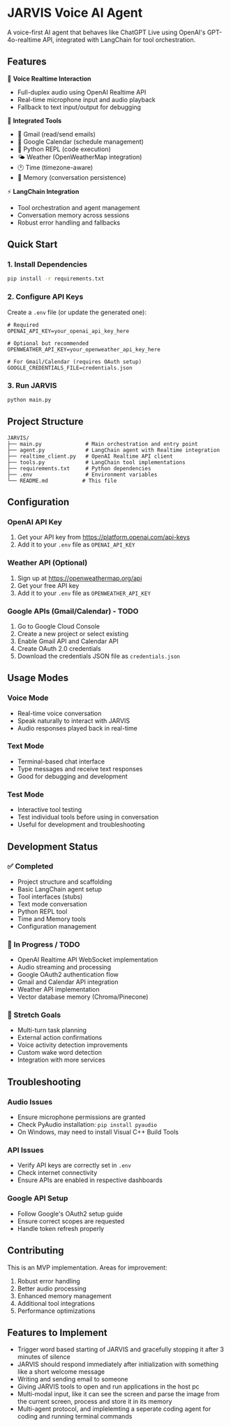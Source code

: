 # JARVIS Voice AI Agent

A voice-first AI agent that behaves like ChatGPT Live using OpenAI's GPT-4o-realtime API, integrated with LangChain for tool orchestration.

## Features

🎤 **Voice Realtime Interaction**
- Full-duplex audio using OpenAI Realtime API
- Real-time microphone input and audio playback
- Fallback to text input/output for debugging

🔧 **Integrated Tools**
- 📧 Gmail (read/send emails)
- 📅 Google Calendar (schedule management)
- 🐍 Python REPL (code execution)
- 🌤️ Weather (OpenWeatherMap integration)
- 🕐 Time (timezone-aware)
- 🧠 Memory (conversation persistence)

⚡ **LangChain Integration**
- Tool orchestration and agent management
- Conversation memory across sessions
- Robust error handling and fallbacks

## Quick Start

### 1. Install Dependencies

```bash
pip install -r requirements.txt
```

### 2. Configure API Keys

Create a `.env` file (or update the generated one):

```env
# Required
OPENAI_API_KEY=your_openai_api_key_here

# Optional but recommended
OPENWEATHER_API_KEY=your_openweather_api_key_here

# For Gmail/Calendar (requires OAuth setup)
GOOGLE_CREDENTIALS_FILE=credentials.json
```

### 3. Run JARVIS

```bash
python main.py
```

## Project Structure

```
JARVIS/
├── main.py              # Main orchestration and entry point
├── agent.py             # LangChain agent with Realtime integration
├── realtime_client.py   # OpenAI Realtime API client
├── tools.py             # LangChain tool implementations
├── requirements.txt     # Python dependencies
├── .env                 # Environment variables
└── README.md           # This file
```

## Configuration

### OpenAI API Key
1. Get your API key from https://platform.openai.com/api-keys
2. Add it to your `.env` file as `OPENAI_API_KEY`

### Weather API (Optional)
1. Sign up at https://openweathermap.org/api
2. Get your free API key
3. Add it to your `.env` file as `OPENWEATHER_API_KEY`

### Google APIs (Gmail/Calendar) - TODO
1. Go to Google Cloud Console
2. Create a new project or select existing
3. Enable Gmail API and Calendar API
4. Create OAuth 2.0 credentials
5. Download the credentials JSON file as `credentials.json`

## Usage Modes

### Voice Mode
- Real-time voice conversation
- Speak naturally to interact with JARVIS
- Audio responses played back in real-time

### Text Mode
- Terminal-based chat interface
- Type messages and receive text responses
- Good for debugging and development

### Test Mode
- Interactive tool testing
- Test individual tools before using in conversation
- Useful for development and troubleshooting

## Development Status

### ✅ Completed
- Project structure and scaffolding
- Basic LangChain agent setup
- Tool interfaces (stubs)
- Text mode conversation
- Python REPL tool
- Time and Memory tools
- Configuration management

### 🚧 In Progress / TODO
- OpenAI Realtime API WebSocket implementation
- Audio streaming and processing
- Google OAuth2 authentication flow
- Gmail and Calendar API integration
- Weather API implementation
- Vector database memory (Chroma/Pinecone)

### 🎯 Stretch Goals
- Multi-turn task planning
- External action confirmations
- Voice activity detection improvements
- Custom wake word detection
- Integration with more services

## Troubleshooting

### Audio Issues
- Ensure microphone permissions are granted
- Check PyAudio installation: `pip install pyaudio`
- On Windows, may need to install Visual C++ Build Tools

### API Issues
- Verify API keys are correctly set in `.env`
- Check internet connectivity
- Ensure APIs are enabled in respective dashboards

### Google API Setup
- Follow Google's OAuth2 setup guide
- Ensure correct scopes are requested
- Handle token refresh properly

## Contributing

This is an MVP implementation. Areas for improvement:
1. Robust error handling
2. Better audio processing
3. Enhanced memory management
4. Additional tool integrations
5. Performance optimizations

## Features to Implement

- Trigger word based starting of JARVIS and gracefully stopping it after 3 minutes of silence
- JARVIS should respond immediately after initialization with something like a short welcome message
- Writing and sending email to someone
- Giving JARVIS tools to open and run applications in the host pc
- Multi-modal input, like it can see the screen and parse the image from the current screen, process and store it in its memory
- Multi-agent protocol, and implelemting a seperate coding agent for coding and running terminal commands
